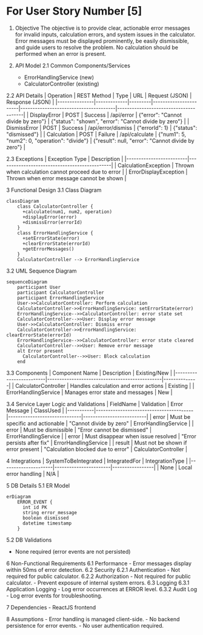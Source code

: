 # For User Story Number [5]

1. Objective
The objective is to provide clear, actionable error messages for invalid inputs, calculation errors, and system issues in the calculator. Error messages must be displayed prominently, be easily dismissible, and guide users to resolve the problem. No calculation should be performed when an error is present.

2. API Model
  2.1 Common Components/Services
    - ErrorHandlingService (new)
    - CalculatorController (existing)

  2.2 API Details
| Operation     | REST Method | Type    | URL                   | Request (JSON)                        | Response (JSON)                       |
|---------------|-------------|---------|-----------------------|---------------------------------------|---------------------------------------|
| DisplayError  | POST        | Success | /api/error            | {"error": "Cannot divide by zero"}    | {"status": "shown", "error": "Cannot divide by zero"} |
| DismissError  | POST        | Success | /api/error/dismiss    | {"errorId": 1}                        | {"status": "dismissed"}              |
| Calculation   | POST        | Failure | /api/calculate        | {"num1": 5, "num2": 0, "operation": "divide"} | {"result": null, "error": "Cannot divide by zero"} |

  2.3 Exceptions
| Exception Type           | Description                                  |
|-------------------------|----------------------------------------------|
| CalculationException     | Thrown when calculation cannot proceed due to error |
| ErrorDisplayException    | Thrown when error message cannot be shown    |

3 Functional Design
  3.1 Class Diagram
```mermaid
classDiagram
    class CalculatorController {
      +calculate(num1, num2, operation)
      +displayError(error)
      +dismissError(errorId)
    }
    class ErrorHandlingService {
      +setErrorState(error)
      +clearErrorState(errorId)
      +getErrorMessages()
    }
    CalculatorController --> ErrorHandlingService
```

  3.2 UML Sequence Diagram
```mermaid
sequenceDiagram
    participant User
    participant CalculatorController
    participant ErrorHandlingService
    User->>CalculatorController: Perform calculation
    CalculatorController->>ErrorHandlingService: setErrorState(error)
    ErrorHandlingService-->>CalculatorController: error state set
    CalculatorController-->>User: Display error message
    User->>CalculatorController: Dismiss error
    CalculatorController->>ErrorHandlingService: clearErrorState(errorId)
    ErrorHandlingService-->>CalculatorController: error state cleared
    CalculatorController-->>User: Remove error message
    alt Error present
      CalculatorController-->>User: Block calculation
    end
```

  3.3 Components
| Component Name           | Description                                   | Existing/New |
|-------------------------|-----------------------------------------------|--------------|
| CalculatorController     | Handles calculation and error actions         | Existing     |
| ErrorHandlingService     | Manages error state and messages              | New          |

  3.4 Service Layer Logic and Validations
| FieldName | Validation                             | Error Message                | ClassUsed                |
|-----------|----------------------------------------|------------------------------|--------------------------|
| error     | Must be specific and actionable        | "Cannot divide by zero"      | ErrorHandlingService     |
| error     | Must be dismissible                    | "Error cannot be dismissed"  | ErrorHandlingService     |
| error     | Must disappear when issue resolved     | "Error persists after fix"   | ErrorHandlingService     |
| result    | Must not be shown if error present     | "Calculation blocked due to error" | CalculatorController     |

4 Integrations
| SystemToBeIntegrated | IntegratedFor         | IntegrationType |
|---------------------|-----------------------|-----------------|
| None                | Local error handling  | N/A             |

5 DB Details
  5.1 ER Model
```mermaid
erDiagram
    ERROR_EVENT {
      int id PK
      string error_message
      boolean dismissed
      datetime timestamp
    }
```
  5.2 DB Validations
- None required (error events are not persisted)

6 Non-Functional Requirements
  6.1 Performance
    - Error messages display within 50ms of error detection.
  6.2 Security
    6.2.1 Authentication
      - Not required for public calculator.
    6.2.2 Authorization
      - Not required for public calculator.
    - Prevent exposure of internal system errors.
  6.3 Logging
    6.3.1 Application Logging
      - Log error occurrences at ERROR level.
    6.3.2 Audit Log
      - Log error events for troubleshooting.

7 Dependencies
    - ReactJS frontend

8 Assumptions
    - Error handling is managed client-side.
    - No backend persistence for error events.
    - No user authentication required.
